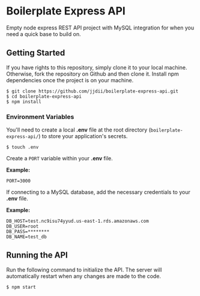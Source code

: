 # Boilerplate Express API
Empty node express REST API project with MySQL integration for when you need a quick base to build on.

## Getting Started
If you have rights to this repository, simply clone it to your local machine. Otherwise, fork the repository on Github and then clone it. Install npm dependencies once the project is on your machine.
```
$ git clone https://github.com/jjdii/boilerplate-express-api.git
$ cd boilerplate-express-api
$ npm install
```

### Environment Variables
You'll need to create a local **.env** file at the root directory (`boilerplate-express-api/`) to store your application's secrets.
```
$ touch .env
```

Create a `PORT` variable within your **.env** file.

**Example:**
```
PORT=3000
```

If connecting to a MySQL database, add the necessary credentials to your **.env** file.

**Example:**
```
DB_HOST=test.nc9isu74yyud.us-east-1.rds.amazonaws.com
DB_USER=root
DB_PASS=********
DB_NAME=test_db
```

## Running the API
Run the following command to initialize the API. The server will automatically restart when any changes are made to the code.
```
$ npm start
```


